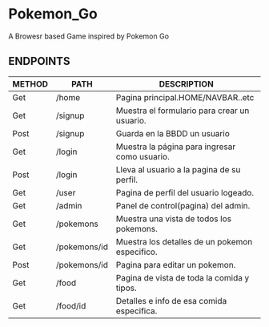 # Pokemon_Go
A Browesr based Game inspired by Pokemon Go
## ENDPOINTS

| METHOD   | PATH     | DESCRIPTION   |
| -------- | -------- | --------      |
| Get   | /home | Pagina principal.HOME/NAVBAR..etc|
| Get      | /signup   | Muestra el formulario para crear un usuario.|
| Post     | /signup | Guarda en la BBDD un usuario|
| Get    | /login    | Muestra la página para ingresar como usuario.        |
|Post     | /login   | Lleva al usuario a la pagina de su perfil.
| Get      | /user   | Pagina de perfil del usuario logeado.
| Get      | /admin  | Panel de control(pagina) del admin.
| Get     | /pokemons  | Muestra una vista de todos los pokemons.
| Get    | /pokemons/id | Muestra los detalles de un pokemon especifico.
| Post   | /pokemons/id |Pagina para editar un pokemon.
|Get     | /food   | Pagina de vista de toda la comida y tipos.|
| Get      | /food/id   | Detalles e info de esa comida especifica.|
